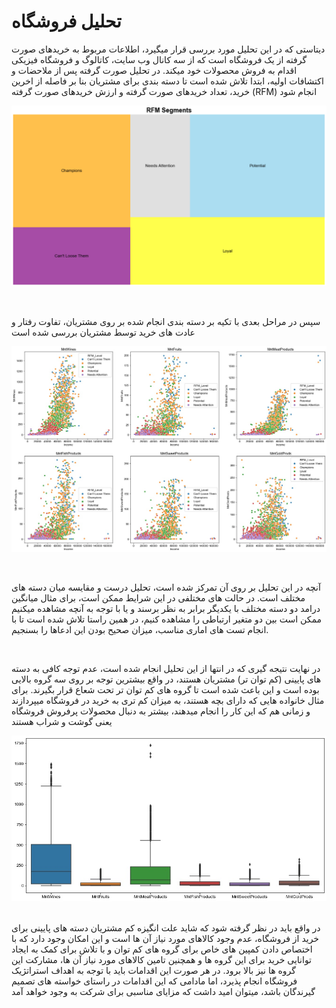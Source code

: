 # تحلیل فروشگاه
دیتاستی که در این تحلیل مورد بررسی قرار میگیرد، اطلاعات مربوط به خریدهای صورت گرفته از یک فروشگاه است که از سه کانال وب سایت، کاتالوگ و فروشگاه فیزیکی اقدام به فروش محصولات خود میکند. در تحلیل صورت گرفته پس از ملاحضات و اکتشافات اولیه، ابتدا تلاش شده است تا دسته بندی برای مشتریان بنا بر فاصله از اخرین خرید، تعداد خریدهای صورت گرفته و ارزش خریدهای صورت گرفته (RFM) انجام شود
<br/>

<p align="center" width="50%">
<img src="https://github.com/soroushgj/Store-Analysis/blob/main/images/seg.PNG">
</p>
<br/>

سپس در مراحل بعدی با تکیه بر دسته بندی انجام شده بر روی مشتریان، تفاوت رفتار و عادت های خرید توسط مشتریان بررسی شده است
<br/>

<p align="center" width="70%">
<img src="https://github.com/soroushgj/Store-Analysis/blob/main/images/income-spent.jpg">
</p>
  
<br/>

آنچه در این تحلیل بر روی آن تمرکز شده است، تحلیل درست و مقایسه میان دسته های مختلف است. در حالت های مختلفی در این شرایط ممکن است، برای مثال میانگین درامد دو دسته مختلف با یکدیگر برابر به نظر برسند و یا با توجه به آنچه مشاهده میکنیم ممکن است بین دو متغیر ارتباطی را مشاهده کنیم، در همین راستا تلاش شده است تا با انجام تست های اماری مناسب، میزان صحیح بودن این ادعاها را بسنجیم.

<br/>

در نهایت نتیجه گیری که در انتها از این تحلیل انجام شده است، عدم توجه کافی به دسته های پایینی (کم توان تر) مشتریان هستند، در واقع بیشترین توجه بر روی  سه گروه بالایی بوده است و این باعث شده است تا گروه های کم توان تر تحت شعاع قرار بگیرند. برای مثال خانواده هایی که دارای بچه هستند، به میزان کم تری به خرید در فروشگاه میپردازند و 
زمانی هم که این کار را انجام میدهند، بیشتر به دنبال محصولات پرفروش فروشگاه یعنی گوشت و شراب هستند
<br/>

<p align="center" width="80%">
<img src="https://github.com/soroushgj/Store-Analysis/blob/main/images/fav.jpg">
</p>

<br/>
در واقع باید در نظر گرفته شود که شاید علت انگیزه کم مشتریان دسته های پایینی برای خرید از فروشگاه، عدم وجود کالاهای مورد نیاز آن ها است و این امکان وجود دارد که با اختصاص دادن کمپین های خاص برای گروه های کم توان و با تلاش برای کمک به ایجاد توانایی خرید برای این گروه ها و همچنین تامین کالاهای مورد نیاز آن ها، مشارکت این گروه ها نیز بالا برود. در هر صورت این اقدامات باید با توجه به اهداف استراتژیک فروشگاه انجام پذیرد، اما مادامی که این اقدامات در راستای خواسته های تصمیم گیرندگان باشد، میتوان امید داشت که مزایای مناسبی برای شرکت به وجود خواهد آمد
